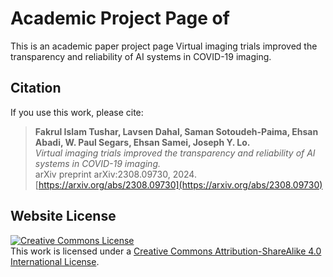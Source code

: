 # Academic Project Page of 
This is an academic paper project page Virtual imaging trials improved the transparency and reliability of AI systems in COVID-19 imaging.


## Citation

If you use this work, please cite:

> **Fakrul Islam Tushar, Lavsen Dahal, Saman Sotoudeh-Paima, Ehsan Abadi, W. Paul Segars, Ehsan Samei, Joseph Y. Lo.**  
> _Virtual imaging trials improved the transparency and reliability of AI systems in COVID-19 imaging._  
> arXiv preprint arXiv:2308.09730, 2024.  
> [https://arxiv.org/abs/2308.09730](https://arxiv.org/abs/2308.09730)


## Website License
<a rel="license" href="http://creativecommons.org/licenses/by-sa/4.0/"><img alt="Creative Commons License" style="border-width:0" src="https://i.creativecommons.org/l/by-sa/4.0/88x31.png" /></a><br />This work is licensed under a <a rel="license" href="http://creativecommons.org/licenses/by-sa/4.0/">Creative Commons Attribution-ShareAlike 4.0 International License</a>.
